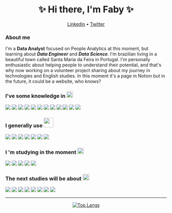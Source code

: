 <h1 align="center"> ✨ Hi there,  I'm Faby ✨ </h1>
<p align="center">   <a href="https://www.linkedin.com/in/fabianeaquino/">Linkedin</a> •  <a href="https://twitter.com/dinheuros">Twitter</a> 
</br>


<h3 align="left"> About me </h3>
I'm a <strong>Data Analyst</strong> focused on People Analytics at this moment, but learning about <em><strong>Data Engineer</strong></em> and <em><strong>Data Science</strong></em>.  
I'm brazilian living in a beautiful town called Santa Maria da Feira in Portugal. I'm personally enthusiastic about helping people to understand their potential, and that's why now working on a volunteer project sharing about my journey in technologies and English studies. 
In this moment it's a page in Notion but in the future, it could be a website, who knows? </p>



<h3 align="left"> I've some knowledge in <img src = "https://media.giphy.com/media/dAoHbGjH7k5ZTeQeBI/giphy.gif" width = 20px> </h3> 
<p>
<img src="https://img.shields.io/badge/GitHub-100000?style=for-the-badge&logo=github&logoColor=white"/>
<img src="https://img.shields.io/badge/GIT-E44C30?style=for-the-badge&logo=git&logoColor=white"/>
<img src="https://img.shields.io/badge/Markdown-000000?style=for-the-badge&logo=markdown&logoColor=white"/> 
<img src="https://img.shields.io/badge/JavaScript-F7DF1E?style=for-the-badge&logo=javascript&logoColor=black"/>
<img src="https://img.shields.io/badge/HTML5-E34F26?style=for-the-badge&logo=html5&logoColor=white" /> 
<img src="https://img.shields.io/badge/Bootstrap-563D7C?style=for-the-badge&logo=bootstraClickSignp&logoColor=white"/>  
<img src="https://img.shields.io/badge/CSS3-1572B6?style=for-the-badge&logo=css3&logoColor=white"/> 
<img src="https://img.shields.io/badge/Notion-000000?style=for-the-badge&logo=notion&logoColor=white" /> 
<img src="https://img.shields.io/badge/Microsoft_Excel-217346?style=for-the-badge&logo=microsoft-excel&logoColor=white"/>
<img src="https://img.shields.io/badge/Airtable-18BFFF?style=for-the-badge&logo=Airtable&logoColor=white"/> 
<img src="https://img.shields.io/badge/Microsoft SQL Server-CC2927?style=for-the-badge&logo=microsoft-sql-server&logoColor=white"/> 
<img src="https://img.shields.io/badge/VSCode-0078D4?style=for-the-badge&logo=visual%20studio%20code&logoColor=white" /> </br>



<h3 align="left"> I generally use <img src = "https://media.giphy.com/media/gRYTjQAs04Pfydymgc/giphy.gif" width = 30px> </h3> 
<p>
<img src="https://img.shields.io/badge/Brave-FF1B2D?style=for-the-badge&logo=Brave&logoColor=white"/> 
<img src="https://img.shields.io/badge/Google%20 Data Studio-3377ff?style=for-the-badge&logo=google%20analytics&logoColor=white"/> 
<img src="https://img.shields.io/badge/Jupyter-F37626.svg?&style=for-the-badge&logo=Jupyter&logoColor=white"/> 
<img src="https://img.shields.io/badge/MySQL-005C84?style=for-the-badge&logo=mysql&logoColor=white" />
<img src="https://img.shields.io/badge/PostgreSQL-316192?style=for-the-badge&logo=postgresql&logoColor=white" />
<img src="https://img.shields.io/badge/Metabase-509EE3?style=for-the-badge&logo=metabase&logoColor=fff" />
<img src="https://img.shields.io/badge/Google%20Sheets-34A853?style=for-the-badge&logo=google-sheets&logoColor=white"/> 
<br/>



<h3 align="left"> I 'm studying in the moment <img src = "https://media.giphy.com/media/HLRFBBWONDgvD7qhlH/giphy.gif" width = 20px> </h3> 
<p>
<img src="https://img.shields.io/badge/Python-F7DF1E?style=for-the-badge&logo=python&logoColor=blue" /> 
<img src="https://img.shields.io/badge/Amazon_Redshift-24248f?style=for-the-badge&logo=amazon&logoColor=white" /> 
<img src="https://img.shields.io/badge/Airflow-017CEE?style=for-the-badge&logo=Apache%20Airflow&logoColor=white" /> 
<img src="https://img.shields.io/badge/Apache Kafka-231F20?style=for-the-badge&logo=apache-kafka&logoColor=white" /> 
<img src="https://img.shields.io/badge/Amazon AWS-FF9900?style=for-the-badge&logo=amazonaws&logoColor=white" /> 
<br/>



<h3 align="left"> The next studies will be about <img src = "https://media.giphy.com/media/XyaaFtMv5Bh7G3GlkJ/giphy.gif" width = 20px> </h3>
<p>
<img src="https://img.shields.io/badge/Pandas-2C2D72?style=for-the-badge&logo=pandas&logoColor=white"/> 
 <img src="https://img.shields.io/badge/Numpy-777BB4?style=for-the-badge&logo=numpy&logoColor=white"/> 
 <img src="https://img.shields.io/badge/Django-092E20?style=for-the-badge&logo=django&logoColor=green"/> 
 <img src="https://img.shields.io/badge/Flask-000000?style=for-the-badge&logo=flask&logoColor=white"/> 
<img src="https://img.shields.io/badge/dbt-FF694B?style=for-the-badge&logo=dbt&logoColor=white"/> 
<img src="https://img.shields.io/badge/Qlik Sense-009933f?style=for-the-badge&logo=amazon&logoColor=white" /> 
 <img src="https://img.shields.io/badge/PowerBI-F2C811?style=for-the-badge&logo=Power%20BI&logoColor=white"/> 
 <img src="https://img.shields.io/badge/scikit learn-F7931E?style=for-the-badge&logo=scikit-learn&logoColor=white"/> 
<br/>

<P>


____
<!--- 
<p align="center">  <a href="https://github.com/anuraghazra/github-readme-stats"> <img align="center" src="https://github-readme-stats.vercel.app/api/top-langs/?username=aquinofaby&theme=synthwave" /> </a> -->
 
 <p align="center">  <a

[![Top Langs](https://github-readme-stats.vercel.app/api/top-langs/?username=aquinofaby&layout=compact)](https://github.com/anuraghazra/github-readme-stats&theme=dark)
</a>

